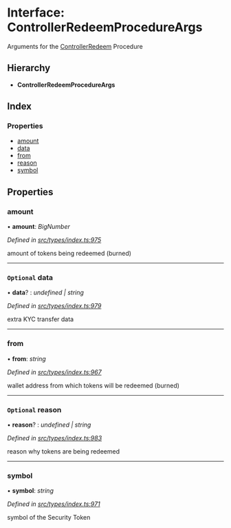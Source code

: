 # Interface: ControllerRedeemProcedureArgs

Arguments for the [ControllerRedeem](../enums/_types_index_.proceduretype.md#controllerredeem) Procedure

## Hierarchy

* **ControllerRedeemProcedureArgs**

## Index

### Properties

* [amount](_types_index_.controllerredeemprocedureargs.md#amount)
* [data](_types_index_.controllerredeemprocedureargs.md#optional-data)
* [from](_types_index_.controllerredeemprocedureargs.md#from)
* [reason](_types_index_.controllerredeemprocedureargs.md#optional-reason)
* [symbol](_types_index_.controllerredeemprocedureargs.md#symbol)

## Properties

###  amount

• **amount**: *BigNumber*

*Defined in [src/types/index.ts:975](https://github.com/PolymathNetwork/polymath-sdk/blob/454d285/src/types/index.ts#L975)*

amount of tokens being redeemed (burned)

___

### `Optional` data

• **data**? : *undefined | string*

*Defined in [src/types/index.ts:979](https://github.com/PolymathNetwork/polymath-sdk/blob/454d285/src/types/index.ts#L979)*

extra KYC transfer data

___

###  from

• **from**: *string*

*Defined in [src/types/index.ts:967](https://github.com/PolymathNetwork/polymath-sdk/blob/454d285/src/types/index.ts#L967)*

wallet address from which tokens will be redeemed (burned)

___

### `Optional` reason

• **reason**? : *undefined | string*

*Defined in [src/types/index.ts:983](https://github.com/PolymathNetwork/polymath-sdk/blob/454d285/src/types/index.ts#L983)*

reason why tokens are being redeemed

___

###  symbol

• **symbol**: *string*

*Defined in [src/types/index.ts:971](https://github.com/PolymathNetwork/polymath-sdk/blob/454d285/src/types/index.ts#L971)*

symbol of the Security Token
